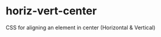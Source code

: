 horiz-vert-center
=================

CSS for aligning an element in center (Horizontal &amp; Vertical)
